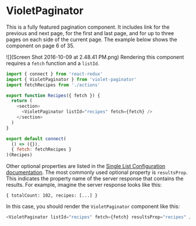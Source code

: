 # VioletPaginator


This is a fully featured pagination component. It includes link for the previous and next page, for the first and last page, and for up to three pages on each side of the current page. The example below shows the component on page 6 of 35. 

![](Screen Shot 2016-10-09 at 2.48.41 PM.png)
Rendering this component requires a `fetch` function and a `listId`.

```javascript
import { connect } from 'react-redux'
import { VioletPaginator } from 'violet-paginator'
import fetchRecipes from './actions'

export function Recipes({ fetch }) {
  return (
    <section>
      <VioletPaginator listId="recipes" fetch={fetch} />
    </section>
  )
}

export default connect(
  () => ({}),
  { fetch: fetchRecipes }
)(Recipes)
```

Other optional properties are listed in the [Single List Configuration documentation](single_list_configuration.md). The most commonly used optional property is `resultsProp`. This indicates the property name of the server response that contains the results. For example, imagine the server response looks like this:

```
{ totalCount: 102, recipes: [...] }
```

In this case, you should render the `VioletPaginator` component like this:

```javascript
<VioletPaginator listId="recipes" fetch={fetch} resultsProp="recipes" />
```